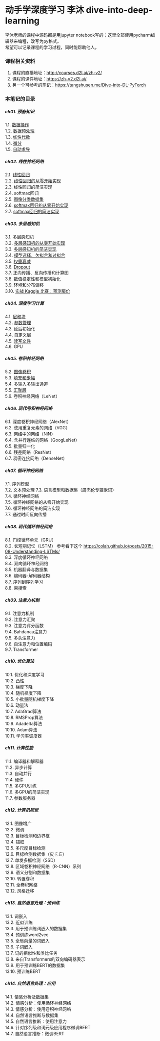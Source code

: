 # 动手学深度学习 李沐 dive-into-deep-learning

李沐老师的课程中源码都是用jupyter notebook写的；这里全部使用pycharm编辑器来编程，改写为py格式。  
希望可以记录课程的学习过程，同时能帮助他人。

### 课程相关资料
1. 课程的直播地址：http://courses.d2l.ai/zh-v2/
2. 课程的课件地址：https://zh-v2.d2l.ai/
3. 另一个可参考的笔记：https://tangshusen.me/Dive-into-DL-PyTorch

### 本笔记的目录
##### ch01. 预备知识  
1.1. [数据操作](https://github.com/Miraclelucy/dive-into-deep-learning/blob/main/ch01/01-ndarray.py)  
1.2. [数据预处理](https://github.com/Miraclelucy/dive-into-deep-learning/blob/main/ch01/02-pandas.py)  
1.3. [线性代数](https://github.com/Miraclelucy/dive-into-deep-learning/blob/main/ch01/03-linear-algebra.py)  
1.4. [微分](https://github.com/Miraclelucy/dive-into-deep-learning/blob/main/ch01/04-calculus.py)  
1.5. [自动求导](https://github.com/Miraclelucy/dive-into-deep-learning/blob/main/ch01/05-autograd.py)  
##### ch02. 线性神经网络  
2.1. [线性回归](https://github.com/Miraclelucy/dive-into-deep-learning/blob/main/ch02/01-linear-regression.py)  
2.2. [线性回归的从零开始实现](https://github.com/Miraclelucy/dive-into-deep-learning/blob/main/ch02/02-linear-regression-scratch.py)  
2.3. 线性回归的简洁实现  
2.4. softmax回归  
2.5. [图像分类数据集](https://github.com/Miraclelucy/dive-into-deep-learning/blob/main/d2lutil/common.py)  
2.6. [softmax回归的从零开始实现](https://github.com/Miraclelucy/dive-into-deep-learning/blob/main/ch02/03-softmax-linear-regression-scratch.py)  
2.7. [softmax回归的简洁实现](https://github.com/Miraclelucy/dive-into-deep-learning/blob/main/ch02/04-softmax-linear-regression-concise.py)  
##### ch03. 多层感知机  
3.1. [多层感知机](https://github.com/Miraclelucy/dive-into-deep-learning/blob/main/ch03/01-mlp.py)  
3.2. [多层感知机的从零开始实现](https://github.com/Miraclelucy/dive-into-deep-learning/blob/main/ch03/02-mlp-from-zero.py)  
3.3. [多层感知机的简洁实现](https://github.com/Miraclelucy/dive-into-deep-learning/blob/main/ch03/03-mlp-simple.py)  
3.4. [模型选择、欠拟合和过拟合](https://github.com/Miraclelucy/dive-into-deep-learning/blob/main/ch03/04-underfit-overfit.py)  
3.5. [权重衰减](https://github.com/Miraclelucy/dive-into-deep-learning/blob/main/ch03/05-weight-decay-simple.py)  
3.6. [Dropout](https://github.com/Miraclelucy/dive-into-deep-learning/blob/main/ch03/06-dropout-simple.py)  
3.7. 正向传播、反向传播和计算图  
3.8. 数值稳定性和模型初始化  
3.9. 环境和分布偏移  
3.10. [实战 Kaggle 比赛：预测房价](https://github.com/Miraclelucy/dive_into_deep_learning/blob/main/ch03/10-kaggle-house-price.py)   
##### ch04. 深度学习计算  
4.1. [层和块](https://github.com/Miraclelucy/dive-into-deep-learning/blob/main/ch04/01-model-construction.py)  
4.2. [参数管理](https://github.com/Miraclelucy/dive-into-deep-learning/blob/main/ch04/02-parameters.py)  
4.3. 延后初始化  
4.4. [自定义层](https://github.com/Miraclelucy/dive-into-deep-learning/blob/main/ch04/03-custom-layer.py)  
4.5. [读写文件](https://github.com/Miraclelucy/dive-into-deep-learning/blob/main/ch04/04-read-write.py)  
4.6. GPU  
##### ch05. 卷积神经网络   
5.2. [图像卷积](https://github.com/Miraclelucy/dive_into_deep_learning/blob/main/ch05/02-conv-layer.py)      
5.3. [填充和步幅](https://github.com/Miraclelucy/dive_into_deep_learning/blob/main/ch05/03-padding-and-strides.py)   
5.4. [多输入多输出通道](https://github.com/Miraclelucy/dive-into-deep-learning/blob/main/ch05/04-channels.py)    
5.5. [汇聚层](https://github.com/Miraclelucy/dive-into-deep-learning/blob/main/ch05/05-pooling.py)  
5.6. 卷积神经网络（LeNet） 
##### ch06. 现代卷积神经网络  
6.1. 深度卷积神经网络（AlexNet）  
6.2. 使用重复元素的网络（VGG）  
6.3. 网络中的网络（NiN）  
6.4. 含并行连结的网络（GoogLeNet）  
6.5. 批量归一化  
6.6. 残差网络（ResNet）  
6.7. 稠密连接网络（DenseNet） 
##### ch07.  循环神经网络
7.1. 序列模型  
7.2. 文本预处理 
7.3. 语言模型和数据集（周杰伦专辑歌词）  
7.4. 循环神经网络  
7.5. 循环神经网络的从零开始实现  
7.6. 循环神经网络的简洁实现  
7.7. 通过时间反向传播  
##### ch08.  现代循环神经网络  
8.1. 门控循环单元（GRU）    
8.2. 长短期记忆（LSTM）   参考看下这个 https://colah.github.io/posts/2015-08-Understanding-LSTMs/    
8.3. 深度循环神经网络    
8.4. 双向循环神经网络    
8.5. 机器翻译与数据集    
8.6. 编码器-解码器结构  
8.7. 序列到序列学习  
8.8. 束搜索  
##### ch09.  注意力机制  
9.1. 注意力机制    
9.2. 注意力汇聚    
9.3. 注意力评分函数   
9.4. Bahdanau注意力    
9.5. 多头注意力  
9.6. 自注意力和位置编码   
9.7. Transformer  
##### ch10.  优化算法  
10.1. 优化和深度学习  
10.2. 凸性  
10.3. 梯度下降  
10.4. 随机梯度下降  
10.5. 小批量随机梯度下降  
10.6. 动量法    
10.7. AdaGrad算法  
10.8. RMSProp算法  
10.9. Adadelta算法  
10.10. Adam算法  
10.11. 学习率调度器  
##### ch11.  计算性能
11.1. 编译器和解释器   
11.2. 异步计算  
11.3. 自动并行  
11.4. 硬件  
11.5. 多GPU训练  
11.6. 多GPU的简洁实现  
11.7. 参数服务器  
##### ch12.  计算机视觉
12.1. 图像增广  
12.2. 微调  
12.3. 目标检测和边界框  
12.4. 锚框   
12.5. 多尺度目标检测  
12.6. 目标检测数据集（皮卡丘）   
12.7. 单发多框检测（SSD）  
12.8. 区域卷积神经网络（R-CNN）系列  
12.9. 语义分割和数据集  
12.10. 转置卷积  
12.11. 全卷积网络  
12.12. 风格迁移 
##### ch13.  自然语言处理：预训练
13.1. 词嵌入  
13.2. 近似训练  
13.3. 用于预训练词嵌入的数据集  
13.4. 预训练word2vec  
13.5. 全局向量的词嵌入  
13.6. 子词嵌入  
13.7. 词的相似性和类比任务  
13.8. 来自Transformers的双向编码器表示  
13.9. 用于预训练BERT的数据集  
13.10. 预训练BERT  
##### ch14.  自然语言处理：应用
14.1. 情感分析及数据集   
14.2. 情感分析：使用循环神经网络  
14.3. 情感分析：使用卷积神经网络  
14.4. 自然语言推断与数据集  
14.5. 自然语言推断：使用注意力  
14.6. 针对序列级和词元级应用程序微调BERT  
14.7. 自然语言推断：微调BERT  

